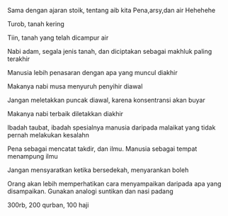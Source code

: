 Sama dengan ajaran stoik, tentang aib kita
Pena,arsy,dan air
Hehehehe

Turob, tanah kering

Tiin, tanah yang telah dicampur air
  

Nabi adam, segala jenis tanah, dan diciptakan sebagai makhluk paling terakhir

Manusia lebih penasaran dengan apa yang muncul diakhir


Makanya nabi musa menyuruh penyihir diawal


Jangan meletakkan puncak diawal, karena konsentransi akan buyar


Makanya nabi terbaik diletakkan diakhir 

Ibadah taubat, ibadah spesialnya manusia daripada malaikat yang tidak pernah melakukan kesalahn


Pena sebagai mencatat takdir, dan ilmu. Manusia sebagai tempat menampung ilmu 

Jangan mensyaratkan ketika bersedekah, menyarankan boleh


Orang akan lebih memperhatikan cara menyampaikan daripada apa yang disampaikan. Gunakan analogi suntikan dan nasi padang


300rb, 200 qurban, 100 haji